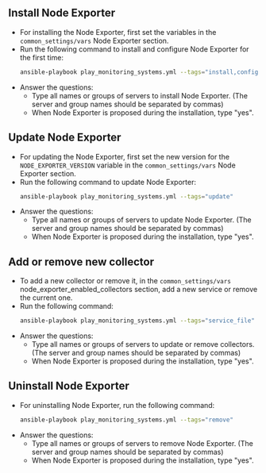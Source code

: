 ## Install Node Exporter
- For installing the Node Exporter, first set the variables in the `common_settings/vars` Node Exporter section.
- Run the following command to install and configure Node Exporter for the first time:
  ```sh
  ansible-playbook play_monitoring_systems.yml --tags="install,configure"
  ```
- Answer the questions:
  - Type all names or groups of servers to install Node Exporter. (The server and group names should be separated by commas)
  - When Node Exporter is proposed during the installation, type "yes".
## Update Node Exporter
- For updating the Node Exporter, first set the new version for the `NODE_EXPORTER_VERSION` variable in the `common_settings/vars` Node Exporter section.
- Run the following command to update Node Exporter:
  ```sh
  ansible-playbook play_monitoring_systems.yml --tags="update"
  ```
- Answer the questions:
  - Type all names or groups of servers to update Node Exporter. (The server and group names should be separated by commas)
  - When Node Exporter is proposed during the installation, type "yes".
## Add or remove new collector
- To add a new collector or remove it, in the `common_settings/vars` node_exporter_enabled_collectors section, add a new service or remove the current one.
- Run the following command:
  ```sh
  ansible-playbook play_monitoring_systems.yml --tags="service_file"
  ```
- Answer the questions:
  - Type all names or groups of servers to update or remove collectors. (The server and group names should be separated by commas)
  - When Node Exporter is proposed during the installation, type "yes".
## Uninstall Node Exporter 
- For uninstalling Node Exporter, run the following command:
  ```sh
  ansible-playbook play_monitoring_systems.yml --tags="remove"
  ```
- Answer the questions:
  - Type all names or groups of servers to remove Node Exporter. (The server and group names should be separated by commas)
  - When Node Exporter is proposed during the installation, type "yes".